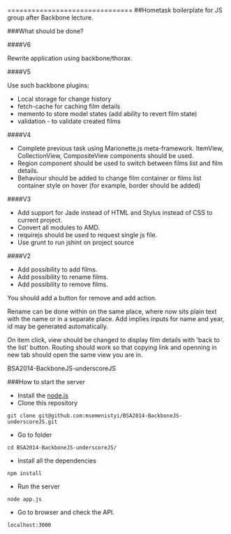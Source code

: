 ===============================
##Hometask boilerplate for JS group after Backbone lecture.

###What should be done?


####V6

Rewrite application using backbone/thorax.

####V5

Use such backbone plugins:
- Local storage for change history
- fetch-cache for caching film details
- memento to store model states (add ability to revert film state)
- validation - to validate created films

####V4

- Complete previous task using Marionette.js meta-framework. ItemView, CollectionView, CompositeView components should be used.
- Region component should be used to switch between films list and film details.
- Behaviour should be added to change film container or films list container style on hover (for example, border should be added)

####V3

- Add support for Jade instead of HTML and Stylus instead of CSS to current project.
- Convert all modules to AMD.
- requirejs should be used to request single js file.
- Use grunt to run jshint on project source

####V2

- Add possibility to add films.
- Add possibility to rename films.
- Add possibility to remove films.

You should add a button for remove and add action.

Rename can be done within on the same place, where now sits plain text with the name or in a separate place.
Add implies inputs for name and year, id may be generated automatically.

On item click, view should be changed to display film details with 'back to the list' button.
Routing should work so that copying link and openning in new tab should open the same view you are in.

BSA2014-BackboneJS-underscoreJS

###How to start the server
- Install the [node.js](http://nodejs.org/)
- Clone this repository
```shell
git clone git@github.com:msemenistyi/BSA2014-BackboneJS-underscoreJS.git
``` 
- Go to folder
```shell
cd BSA2014-BackboneJS-underscoreJS/
```
- Install all the dependencies
```shell
npm install
```
- Run the server
```shell
node app.js
```
- Go to browser and check the API.
```
localhost:3000
```
